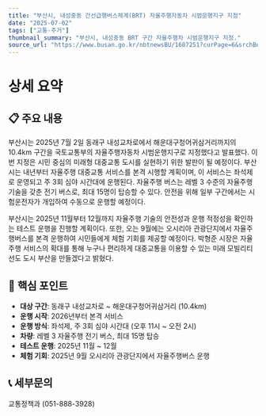 ```yaml
---
title: "부산시, 내성중동 간선급행버스체계(BRT) 자율주행자동차 시범운행지구 지정"
date: "2025-07-02"
tags: ["교통·주거"]
thumbnail_summary: "부산시, 내성중동 BRT 구간 자율주행차 시범운행지구 지정."
source_url: "https://www.busan.go.kr/nbtnewsBU/1687251?curPage=6&srchBeginDt=&srchEndDt=&srchKey=&srchText="
---
```


# 상세 요약

## 📋 주요 내용
부산시는 2025년 7월 2일 동래구 내성교차로에서 해운대구청어귀삼거리까지의 10.4km 구간을 국토교통부의 자율주행자동차 시범운행지구로 지정했다고 발표했다. 이번 지정은 시민 중심의 미래형 대중교통 도시를 실현하기 위한 발판이 될 예정이다. 부산시는 내년부터 자율주행 대중교통 서비스를 본격 시행할 계획이며, 이 서비스는 좌석제로 운영되고 주 3회 심야 시간대에 운행된다. 자율주행 버스는 레벨 3 수준의 자율주행 기술을 갖춘 전기 버스로, 최대 15명이 탑승할 수 있다. 안전을 위해 일부 구간에서는 시험운전자가 개입하여 수동으로 운행할 예정이다. 

부산시는 2025년 11월부터 12월까지 자율주행 기술의 안전성과 운행 적정성을 확인하는 테스트 운행을 진행할 계획이다. 또한, 오는 9월에는 오시리아 관광단지에서 자율주행버스를 본격 운행하여 시민들에게 체험 기회를 제공할 예정이다. 박형준 시장은 자율주행 서비스의 확대를 통해 누구나 편리하게 대중교통을 이용할 수 있는 미래 모빌리티 선도 도시 부산을 만들겠다고 밝혔다.

## 🎯 핵심 포인트
- **대상 구간**: 동래구 내성교차로 ~ 해운대구청어귀삼거리 (10.4km)
- **운행 시작**: 2026년부터 본격 서비스
- **운행 방식**: 좌석제, 주 3회 심야 시간대 (오후 11시 ~ 오전 2시)
- **차량**: 레벨 3 자율주행 전기 버스, 최대 15명 탑승
- **테스트 운행**: 2025년 11월 ~ 12월
- **체험 기회**: 2025년 9월 오시리아 관광단지에서 자율주행버스 운행

## 📞 세부문의
교통정책과 (051-888-3928)